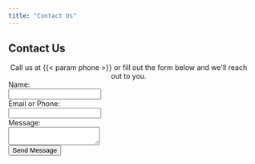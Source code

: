 ```yaml
---
title: "Contact Us"
---
```

<div class="container" style="max-width: 480px;">
<h2>Contact Us</h2>
<div style="text-align: center">Call us at {{< param phone >}} or fill out the form below and we'll reach out to you.</div>
<form id="contact-form" method="GET" action="/thankyou">
  <div style="text-align: left;">
    <label for="name">Name:</label><br>
    <input type="text" id="name" name="name" required>
  </div>
  <div style="text-align: left;">
    <label for="contact">Email or Phone:</label><br>
    <input type="text" id="contact" name="contact">
    <span id="contact-error" class="error-message" style="color: red;"></span>
  </div>
  <div style="text-align: left;">
    <label for="message">Message:</label><br>
    <textarea id="message" name="message" required></textarea>
  </div>
  <div>
    <button type="submit" class="button">Send Message</button>
  </div>
  <div id="form-error" class="error-message" style="color: red; text-align: center; margin-top: 10px;"></div>
</form>
</div>

<script>
  document.getElementById('contact-form').addEventListener('submit', async function(event) {
    event.preventDefault(); // Prevent default form submission

    // Clear previous error messages
    //document.getElementById('email-error').textContent = '';
    //document.getElementById('phone-error').textContent = '';
    document.getElementById('contact-error').textContent = '';
    document.getElementById('form-error').textContent = '';

    let isValid = true;
/*
    const emailInput = document.getElementById('email');
    const email = emailInput.value;
    const emailPattern = /^[^\s@]+@[^\s@]+\.[^\s@]+$/;

    if (email && !emailPattern.test(email)) {
      document.getElementById('email-error').textContent = 'Please enter a valid email address.';
      isValid = false;
    }

    const phoneInput = document.getElementById('phone');
    const phone = phoneInput.value;
    const phonePattern = /^[\d\s\-\(\)]+$/;
    const digitCount = phone.replace(/[^\d]/g, '').length;

    if (phone && (!phonePattern.test(phone) || digitCount < 7)) {
      document.getElementById('phone-error').textContent = 'Please enter a valid phone number.';
      isValid = false;
    }
    if (!(phone || email)) {
      document.getElementById('form-error').textContent = 'Please enter either an email or phone number.';
      isValid = false;
    }
*/
    const contact = document.getElementById('contact').value;
    if (!(contact)) {
      document.getElementById('contact-error').textContent = 'Please enter either an email or phone number.';
      isValid = false;
    }

    if (isValid) {
      const form = event.target;
      const formData = new FormData(form);
      /*const queryString = new URLSearchParams(formData).toString();
      const url = form.action + '?' + queryString;*/
      const body = new URLSearchParams();
      body.append('name', formData.get('name'));
      body.append('trade', '{{< param trade >}}');
      body.append('city', '{{< param city >}}');
      body.append('contact', formData.get('contact'));
      body.append('message', formData.get('message'));

      try {
        document.querySelector('#contact-form button[type="submit"]').textContent = 'Sending...';
        const response = await fetch("https://script.google.com/macros/s/AKfycbzaZwi6rGGwxw4PFUY-B0u0apQs_B7rdR79gquqKm7GFa4zVXm0XbeGUzsL6t3FYjqiCw/exec", {
          method: 'POST',
          headers: { 'Content-Type': 'application/x-www-form-urlencoded' },
          body: body.toString(),
        });

        if (response.ok) {
          window.location.href = form.action; // Redirect to thankyou page
        } else {
          const errorText = await response.text();
          document.getElementById('form-error').textContent = 'Form submission failed: ' + errorText;
        }
      } catch (error) {
        document.getElementById('form-error').textContent = 'An error occurred during submission: ' + error.message;
      }
    }
  });
</script>